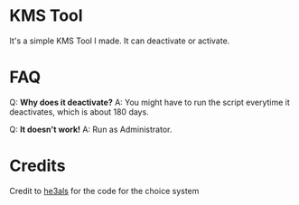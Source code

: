 # KMS Tool
It's a simple KMS Tool I made. It can deactivate or activate.

# FAQ
Q: **Why does it deactivate?**
A: You might have to run the script everytime it deactivates, which is about 180 days.

Q: **It doesn't work!**
A: Run as Administrator.

# Credits

Credit to [he3als](https://github.com/he3als) for the code for the choice system
